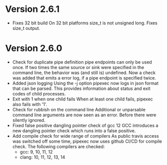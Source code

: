 # Version 2.6.1

* Fixes 32 bit build
  On 32 bit platforms size_t is not unsigned long.
  Fixes size_t output.

# Version 2.6.0

* Check for duplicate pipe definition
  pipe endpoints can only be used once. If two times the same
  source or sink were specified in the command line, the behavior
  was (and still is) undefined.
  Now a check was added that emits a error log, if a pipe endpoint
  is specified twice.
* Added json logging
  Using the -j option pipexec now logs in json format that can be
  parsed.  This provides information about status and exit codes
  of child processes.
* Exit with 1 when one child fails
  When at least one child fails, pipexec also fails with '1'.
* Check for rubbish on the command line
  Additional or unparsable command line arguments are now seen
  as an error. Before there were silently ignored.
* Fixed false positive dangling pointer check of gcc 12
  GCC introduces a new dangling pointer check which runs into
  a false positive.
* Add compile check for wide range of compilers
  As public travis access was switched off some time, pipexec now
  uses github CI/CD for compile check. The following compilers
  are checked:
  - gcc: 9, 10, 11, 12
  - clang: 10, 11, 12, 13, 14
